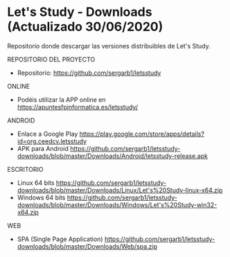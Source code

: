 # Let's Study - Downloads (Actualizado 30/06/2020)
Repositorio donde descargar las versiones distribuibles de Let's Study.

REPOSITORIO DEL PROYECTO
- Repositorio: https://github.com/sergarb1/letsstudy

ONLINE
- Podéis utilizar la APP online en https://apuntesfpinformatica.es/letsstudy/

ANDROID
- Enlace a Google Play https://play.google.com/store/apps/details?id=org.ceedcv.letsstudy
- APK para Android https://github.com/sergarb1/letsstudy-downloads/blob/master/Downloads/Android/letsstudy-release.apk

ESCRITORIO
- Linux 64 bits https://github.com/sergarb1/letsstudy-downloads/blob/master/Downloads/Linux/Let's%20Study-linux-x64.zip
- Windows 64 bits https://github.com/sergarb1/letsstudy-downloads/blob/master/Downloads/Windows/Let's%20Study-win32-x64.zip

WEB
- SPA (Single Page Application) https://github.com/sergarb1/letsstudy-downloads/blob/master/Downloads/Web/spa.zip
